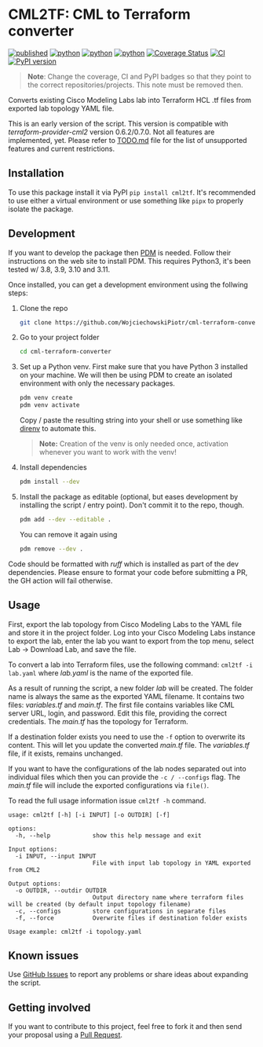 # CML2TF: CML to Terraform converter

[![published](https://static.production.devnetcloud.com/codeexchange/assets/images/devnet-published.svg)](https://developer.cisco.com/codeexchange/github/repo/WojciechowskiPiotr/cml-terraform-converter)
[![python](https://img.shields.io/badge/Python-3.9-3776AB.svg?style=flat&logo=python&logoColor=white)](https://www.python.org)
[![python](https://img.shields.io/badge/Python-3.10-3776AB.svg?style=flat&logo=python&logoColor=white)](https://www.python.org)
[![python](https://img.shields.io/badge/Python-3.11-3776AB.svg?style=flat&logo=python&logoColor=white)](https://www.python.org)
[![Coverage Status](https://coveralls.io/repos/github/WojciechowskiPiotr/cml-terraform-converter/badge.svg)](https://coveralls.io/github/WojciechowskiPiotr/cml-terraform-converter)
[![CI](https://github.com/WojciechowskiPiotr/cml-terraform-converter/actions/workflows/python-package.yml/badge.svg)](https://github.com/WojciechowskiPiotr/cml-terraform-converter/actions/workflows/python-package.yml)
[![PyPI version](https://badge.fury.io/py/virl2-client.svg)](https://badge.fury.io/py/virl2-client)

> **Note**: Change the coverage, CI and PyPI badges so that they point to the correct repositories/projects.  This note must be removed then.

Converts existing Cisco Modeling Labs lab into Terraform HCL .tf files from exported lab topology YAML file.

This is an early version of the script. This version is compatible with *terraform-provider-cml2* version 0.6.2/0.7.0. Not all features are implemented, yet. Please refer to [TODO.md](https://github.com/WojciechowskiPiotr/cml-terraform-converter/TODO.md) file for the list of unsupported features and current restrictions.

## Installation

To use this package install it via PyPI `pip install cml2tf`.  It's recommended to use either a virtual environment or use something like `pipx` to properly isolate the package.

## Development

If you want to develop the package then [PDM](https://pdm-project.org/latest/) is needed.  Follow their instructions on the web site to install PDM.  This requires Python3, it's been tested w/ 3.8, 3.9, 3.10 and 3.11.

Once installed, you can get a development environment using the follwing steps:

1. Clone the repo
    ```bash
    git clone https://github.com/WojciechowskiPiotr/cml-terraform-converter.git
    ```
2. Go to your project folder
    ```bash
    cd cml-terraform-converter
    ```
3. Set up a Python venv. First make sure that you have Python 3 installed on your machine. We will then be using PDM to create an isolated environment with only the necessary packages.
    ```bash
    pdm venv create
    pdm venv activate
    ```
    Copy / paste the resulting string into your shell or use something like [direnv](https://direnv.net) to automate this.

    > **Note:** Creation of the venv is only needed once, activation whenever you want to work with the venv!
4. Install dependencies
    ```bash
    pdm install --dev
    ```
5. Install the package as editable (optional, but eases development by installing the script / entry point). Don't commit it to the repo, though.
    ```bash
    pdm add --dev --editable .
    ```
    You can remove it again using
    ```bash
    pdm remove --dev .
    ```

Code should be formatted with _ruff_ which is installed as part of the dev dependencies.  Please ensure to format your code before submitting a PR, the GH action will fail otherwise.

## Usage

First, export the lab topology from Cisco Modeling Labs to the YAML file and store it in the project folder. Log into your Cisco Modeling Labs instance to export the lab, enter the lab you want to export from the top menu, select Lab → Download Lab, and save the file.

To convert a lab into Terraform files, use the following command: `cml2tf -i lab.yaml` where _lab.yaml_ is the name of the exported file.

As a result of running the script, a new folder _lab_ will be created. The folder name is always the same as the exported YAML filename. It contains two files: _variables.tf_ and _main.tf_. The first file contains variables like CML server URL, login, and password. Edit this file, providing the correct credentials. The _main.tf_ has the topology for Terraform.

If a destination folder exists you need to use the `-f` option to overwrite its content. This will let you update the converted _main.tf_ file. The _variables.tf_ file, if it exists, remains unchanged.

If you want to have the configurations of the lab nodes separated out into individual files which then you can provide the `-c / --configs` flag.  The _main.tf_ file will include the exported configurations via `file()`.

To read the full usage information issue `cml2tf -h` command.

```commandline
usage: cml2tf [-h] [-i INPUT] [-o OUTDIR] [-f]

options:
  -h, --help            show this help message and exit

Input options:
  -i INPUT, --input INPUT
                        File with input lab topology in YAML exported from CML2

Output options:
  -o OUTDIR, --outdir OUTDIR
                        Output directory name where terraform files will be created (by default input topology filename)
  -c, --configs         store configurations in separate files
  -f, --force           Overwrite files if destination folder exists

Usage example: cml2tf -i topology.yaml
```

## Known issues

Use [GitHub Issues](https://github.com/WojciechowskiPiotr/cml-terraform-converter/issues) to report any problems or share ideas about expanding the script.

## Getting involved

If you want to contribute to this project, feel free to fork it and then send your proposal using a [Pull Request](https://github.com/WojciechowskiPiotr/cml-terraform-converter/pulls).

